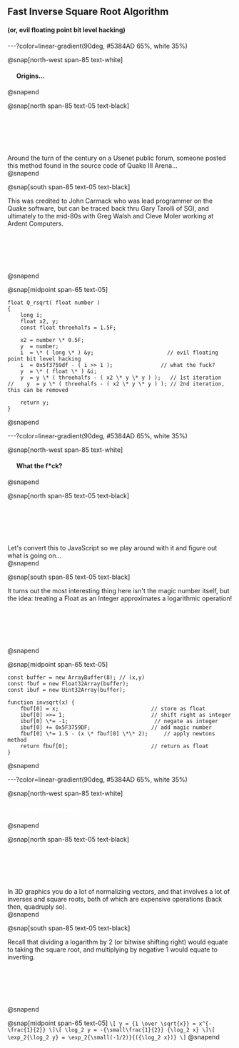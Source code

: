 ## Fast Inverse Square Root Algorithm 
#### (or, evil floating point bit level hacking)

---?color=linear-gradient(90deg, #5384AD 65%, white 35%)

@snap[north-west span-85 text-white]
#### <div style="padding-left: 20px;">Origins...</div>
@snapend

@snap[north span-85 text-05 text-black]
<div style="margin-top: 100px; text-align: left">Around the turn of the century on a Usenet public forum, someone posted this method found in the source code of Quake III Arena...</div>
@snapend

@snap[south span-85 text-05 text-black]
<div style="margin-bottom: 100px; text-align: left">This was credited to John Carmack who was lead programmer on the Quake software, but can be traced back thru Gary Tarolli of SGI, and ultimately to the mid-80s with Greg Walsh and Cleve Moler working at Ardent Computers.</div>
@snapend

@snap[midpoint span-65 text-05]
```
float Q_rsqrt( float number )
{
    long i;
    float x2, y;
    const float threehalfs = 1.5F;

    x2 = number \* 0.5F;
    y  = number;
    i  = \* ( long \* ) &y;                       // evil floating point bit level hacking
    i  = 0x5f3759df - ( i >> 1 );               // what the fuck? 
    y  = \* ( float \* ) &i;
    y  = y \* ( threehalfs - ( x2 \* y \* y ) );   // 1st iteration
//    y  = y \* ( threehalfs - ( x2 \* y \* y ) ); // 2nd iteration, this can be removed

    return y;
}
```
@snapend

---?color=linear-gradient(90deg, #5384AD 65%, white 35%)

@snap[north-west span-85 text-white]
#### <div style="padding-left: 20px;">What the f*ck?</div>
@snapend

@snap[north span-85 text-05 text-black]
<div style="margin-top: 100px; text-align: left">Let's convert this to JavaScript so we play around with it and figure out what is going on...</div>
@snapend

@snap[south span-85 text-05 text-black]
<div style="margin-bottom: 100px; text-align: left">It turns out the most interesting thing here isn't the magic number itself, but the idea: treating a Float as an Integer approximates a logarithmic operation!</div>
@snapend

@snap[midpoint span-65 text-05]
```
const buffer = new ArrayBuffer(8); // (x,y)
const fbuf = new Float32Array(buffer);
const ibuf = new Uint32Array(buffer);

function invsqrt(x) {
    fbuf[0] = x;                             // store as float
    ibuf[0] >>= 1;                           // shift right as integer
    ibuf[0] \*= -1;                           // negate as integer
    ibuf[0] += 0x5F3759DF;                   // add magic number
    fbuf[0] \*= 1.5 - (x \* fbuf[0] \*\* 2);     // apply newtons method
    return fbuf[0];                          // return as float
}
```
@snapend

---?color=linear-gradient(90deg, #5384AD 65%, white 35%)

@snap[north-west span-85 text-white]
#### <div style="padding-left: 20px; color: white;">Math is hard, m'kay?</div>
@snapend

@snap[north span-85 text-05 text-black]
<div style="margin-top: 100px; text-align: left">In 3D graphics you do a lot of normalizing vectors, and that involves a lot of inverses and square roots, both of which are expensive operations (back then, quadruply so).</div>
@snapend

@snap[south span-85 text-05 text-black]
<div style="margin-bottom: 100px; text-align: left">Recall that dividing a logarithm by 2 (or bitwise shifting right) would equate to taking the square root, and multiplying by negative 1 would equate to inverting.</div>
@snapend

@snap[midpoint span-65 text-05]
`\[
y = {1 \over \sqrt{x}} = x^{-\frac{1}{2}}
\]\[
\log_2 y = -{\small\frac{1}{2}} {\log_2 x}
\]\[
\exp_2{\log_2 y} = \exp_2{\small(-1/2)}{({\log_2 x})}
\]`
@snapend
